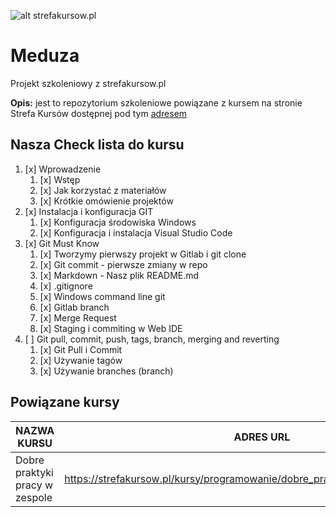 ![alt strefakursow.pl](https://bedeprogramistka.pl/wp-content/uploads/2018/08/strefa-kursow-logo-1.jpg "Strefa Kursów Szkolenia Online")
# Meduza
Projekt szkoleniowy z strefakursow.pl

**Opis:** jest to repozytorium szkoleniowe powiązane z kursem na stronie Strefa Kursów dostępnej pod tym [adresem](https://strefakorsow.pl)

## Nasza Check lista do kursu

1. [x] Wprowadzenie  
   1. [x] Wstęp  
   2. [x] Jak korzystać z materiałów  
   3. [x] Krótkie omówienie projektów  
2. [x] Instalacja i konfiguracja GIT  
   1. [x] Konfiguracja środowiska Windows  
   2. [x] Konfiguracja i instalacja Visual Studio Code  
3. [x] Git Must Know  
   1. [x] Tworzymy pierwszy projekt w Gitlab i git clone  
   2. [x] Git commit - pierwsze zmiany w repo  
   3. [x] Markdown - Nasz plik README.md
   4. [x] .gitignore
   5. [x] Windows command line git
   6. [x] Gitlab branch
   7. [x] Merge Request
   8. [x] Staging i commiting w Web IDE
4. [ ] Git pull, commit, push, tags, branch, merging and reverting
   1. [x] Git Pull i Commit
   2. [x] Używanie tagów
   3. [x] Używanie branches (branch)

## Powiązane kursy

| NAZWA KURSU | ADRES URL | POZIOM KURSU |
| ----------- | --------- | ------------ |
| Dobre praktyki pracy w zespole | https://strefakursow.pl/kursy/programowanie/dobre_praktyki_pracy_w_zespole.html | Średniozaawansowany |
